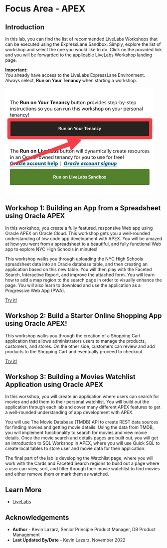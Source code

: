 # Focus Area - APEX

## Introduction

In this lab, you can find the list of recommended LiveLabs Workshops that can be executed using the ExpressLane Sandbox.
Simply, explore the list of workshop and select the one you would like to do.
Click on the provided link and you will be forwarded to the applicable LiveLabs Workshop landing page. 

**Important:**   
You already have access to the LiveLabs ExpressLane Environment.   
Always select, **Run on Your Tenancy** when starting a workshop.

![Run on your Tenancy](../images/run-on-your-tenancy.png)


## Workshop 1: Building an App from a Spreadsheet using Oracle APEX

In this workshop, you create a fully featured, responsive Web app using Oracle APEX on Oracle Cloud. This workshop gets you a well-rounded understanding of low code app development with APEX. You will be amazed at how you went from a spreadsheet to a beautiful, and fully functional Web app to explore NYC High Schools in minutes!

This workshop walks you through uploading the NYC High Schools spreadsheet data into an Oracle database table, and then creating an application based on this new table. You will then play with the Faceted Search, Interactive Report, and improve the attached form. You will learn how to add a map region to the search page in order to visually enhance the page. You will also learn to download and use the application as a Progressive Web App (PWA).

<a href="https://livelabs.oracle.com/pls/apex/dbpm/r/livelabs/view-workshop?wid=631" class="tryit-button">Try it!</a>

## Workshop 2: Build a Starter Online Shopping App using Oracle APEX!

This workshop walks you through the creation of a Shopping Cart application that allows administrators users to manage the products, customers, and stores.
On the other side, customers can review and add products to the Shopping Cart and eventually proceed to checkout.

<a href="https://livelabs.oracle.com/pls/apex/dbpm/r/livelabs/view-workshop?wid=848" class="tryit-button">Try it!</a>

## Workshop 3: Building a Movies Watchlist Application using Oracle APEX

In this workshop, you will create an application where users can search for movies and add them to their personal watchlist. You will build out the application through each lab and cover many different APEX features to get a well-rounded understanding of app development with APEX.

You will use The Movie Database (TMDB) API to create REST data sources for finding movies and getting movie details. Using the data from TMDB, you will implement functionality to search for movies and view movie details. Once the movie search and details pages are built out, you will get an introduction to SQL Workshop in APEX, where you will use Quick SQL to create local tables to store user and movie data for their application.

The final part of the lab is developing the Watchlist page, where you will work with the Cards and Faceted Search regions to build out a page where a user can view, sort, and filter through their movie watchlist to find movies and either remove them or mark them as watched.


## Learn More

* [LiveLabs](https://livelabs.oracle.com)

## Acknowledgements
* **Author** - Kevin Lazarz, Senior Principle Product Manager, DB Product Management
* **Last Updated By/Date** - Kevin Lazarz, November 2022

